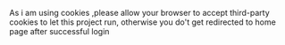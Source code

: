 As i am using cookies ,please allow your browser to accept third-party cookies to let this project run, otherwise you do't get redirected to home page after successful login
